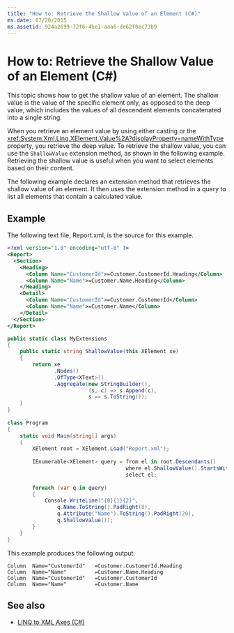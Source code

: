 ```yaml
---
title: "How to: Retrieve the Shallow Value of an Element (C#)"
ms.date: 07/20/2015
ms.assetid: 924a2699-72f6-4be1-aaa6-de62f8ec73b9
---
```

# How to: Retrieve the Shallow Value of an Element (C#)
This topic shows how to get the shallow value of an element. The shallow value is the value of the specific element only, as opposed to the deep value, which includes the values of all descendent elements concatenated into a single string.  
  
 When you retrieve an element value by using either casting or the <xref:System.Xml.Linq.XElement.Value%2A?displayProperty=nameWithType> property, you retrieve the deep value. To retrieve the shallow value, you can use the `ShallowValue` extension method, as shown in the following example. Retrieving the shallow value is useful when you want to select elements based on their content.  
  
 The following example declares an extension method that retrieves the shallow value of an element. It then uses the extension method in a query to list all elements that contain a calculated value.  
  
## Example  
 The following text file, Report.xml, is the source for this example.  
  
```xml  
<?xml version="1.0" encoding="utf-8" ?>  
<Report>  
  <Section>  
    <Heading>  
      <Column Name="CustomerId">=Customer.CustomerId.Heading</Column>  
      <Column Name="Name">=Customer.Name.Heading</Column>  
    </Heading>  
    <Detail>  
      <Column Name="CustomerId">=Customer.CustomerId</Column>  
      <Column Name="Name">=Customer.Name</Column>  
    </Detail>  
  </Section>  
</Report>  
```  
  
```csharp  
public static class MyExtensions  
{  
    public static string ShallowValue(this XElement xe)  
    {  
        return xe  
               .Nodes()  
               .OfType<XText>()  
               .Aggregate(new StringBuilder(),  
                          (s, c) => s.Append(c),  
                          s => s.ToString());  
    }  
}  
  
class Program  
{  
    static void Main(string[] args)  
    {  
        XElement root = XElement.Load("Report.xml");  
  
        IEnumerable<XElement> query = from el in root.Descendants()  
                                      where el.ShallowValue().StartsWith("=")  
                                      select el;  
  
        foreach (var q in query)  
        {  
            Console.WriteLine("{0}{1}{2}",  
                q.Name.ToString().PadRight(8),  
                q.Attribute("Name").ToString().PadRight(20),  
                q.ShallowValue());  
        }  
    }  
}  
```  
  
 This example produces the following output:  
  
```output  
Column  Name="CustomerId"   =Customer.CustomerId.Heading  
Column  Name="Name"         =Customer.Name.Heading  
Column  Name="CustomerId"   =Customer.CustomerId  
Column  Name="Name"         =Customer.Name  
```  
  
## See also

- [LINQ to XML Axes (C#)](./linq-to-xml-axes-overview.md)
